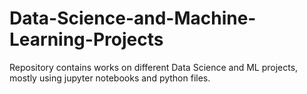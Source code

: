 # Data-Science-and-Machine-Learning-Projects
Repository contains works on different Data Science and ML projects, mostly using jupyter notebooks and python files.
